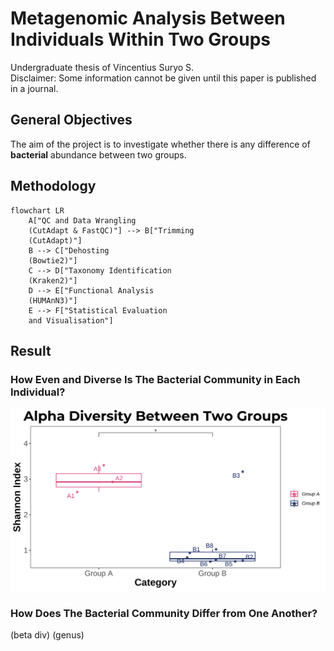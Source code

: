 # Metagenomic Analysis Between Individuals Within Two Groups
Undergraduate thesis of Vincentius Suryo S. \
Disclaimer: Some information cannot be given until this paper is published in a journal.

## General Objectives
The aim of the project is to investigate whether there is any difference of **bacterial** abundance between two groups.

## Methodology
```mermaid
flowchart LR
    A["QC and Data Wrangling
    (CutAdapt & FastQC)"] --> B["Trimming
    (CutAdapt)"]
    B --> C["Dehosting
    (Bowtie2)"]
    C --> D["Taxonomy Identification
    (Kraken2)"]
    D --> E["Functional Analysis
    (HUMAnN3)"]
    E --> F["Statistical Evaluation
    and Visualisation"]
```

## Result
### How Even and Diverse Is The Bacterial Community in Each Individual?
![hah](/.assets/porto_alpha.svg)

### How Does The Bacterial Community Differ from One Another?
(beta div)
(genus)
